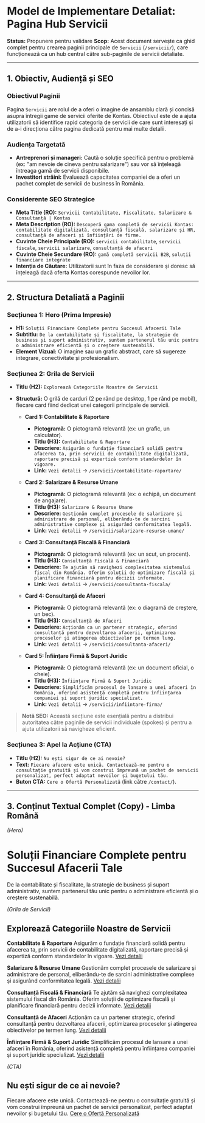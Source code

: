 # Model de Implementare Detaliat: Pagina Hub Servicii

**Status:** Propunere pentru validare
**Scop:** Acest document servește ca ghid complet pentru crearea paginii principale de `Servicii` (`/servicii/`), care funcționează ca un hub central către sub-paginile de servicii detaliate.

---

## 1. Obiectiv, Audiență și SEO

### Obiectivul Paginii
Pagina `Servicii` are rolul de a oferi o imagine de ansamblu clară și concisă asupra întregii game de servicii oferite de Kontas. Obiectivul este de a ajuta utilizatorii să identifice rapid categoria de servicii de care sunt interesați și de a-i direcționa către pagina dedicată pentru mai multe detalii.

### Audiența Targetată
*   **Antreprenori și manageri:** Caută o soluție specifică pentru o problemă (ex: "am nevoie de cineva pentru salarizare") sau vor să înțeleagă întreaga gamă de servicii disponibile.
*   **Investitori străini:** Evaluează capacitatea companiei de a oferi un pachet complet de servicii de business în România.

### Considerente SEO Strategice
*   **Meta Title (RO):** `Servicii Contabilitate, Fiscalitate, Salarizare & Consultanță | Kontas`
*   **Meta Description (RO):** `Descoperă gama completă de servicii Kontas: contabilitate digitalizată, consultanță fiscală, salarizare și HR, consultanță de afaceri și înființări de firme.`
*   **Cuvinte Cheie Principale (RO):** `servicii contabilitate`, `servicii fiscale`, `servicii salarizare`, `consultanță de afaceri`
*   **Cuvinte Cheie Secundare (RO):** `gamă completă servicii B2B`, `soluții financiare integrate`
*   **Intenția de Căutare:** Utilizatorii sunt în faza de considerare și doresc să înțeleagă dacă oferta Kontas corespunde nevoilor lor.

---

## 2. Structura Detaliată a Paginii

### **Secțiunea 1: Hero (Prima Impresie)**
*   **H1:** `Soluții Financiare Complete pentru Succesul Afacerii Tale`
*   **Subtitlu:** `De la contabilitate și fiscalitate, la strategie de business și suport administrativ, suntem partenerul tău unic pentru o administrare eficientă și o creștere sustenabilă.`
*   **Element Vizual:** O imagine sau un grafic abstract, care să sugereze integrare, conectivitate și profesionalism.

### **Secțiunea 2: Grila de Servicii**
*   **Titlu (H2):** `Explorează Categoriile Noastre de Servicii`
*   **Structură:** O grilă de carduri (2 pe rând pe desktop, 1 pe rând pe mobil), fiecare card fiind dedicat unei categorii principale de servicii.

    *   **Card 1: Contabilitate & Raportare**
        *   **Pictogramă:** O pictogramă relevantă (ex: un grafic, un calculator).
        *   **Titlu (H3):** `Contabilitate & Raportare`
        *   **Descriere:** `Asigurăm o fundație financiară solidă pentru afacerea ta, prin servicii de contabilitate digitalizată, raportare precisă și expertiză conform standardelor în vigoare.`
        *   **Link:** `Vezi detalii` → `/servicii/contabilitate-raportare/`

    *   **Card 2: Salarizare & Resurse Umane**
        *   **Pictogramă:** O pictogramă relevantă (ex: o echipă, un document de angajare).
        *   **Titlu (H3):** `Salarizare & Resurse Umane`
        *   **Descriere:** `Gestionăm complet procesele de salarizare și administrare de personal, eliberându-te de sarcini administrative complexe și asigurând conformitatea legală.`
        *   **Link:** `Vezi detalii` → `/servicii/salarizare-resurse-umane/`

    *   **Card 3: Consultanță Fiscală & Financiară**
        *   **Pictogramă:** O pictogramă relevantă (ex: un scut, un procent).
        *   **Titlu (H3):** `Consultanță Fiscală & Financiară`
        *   **Descriere:** `Te ajutăm să navighezi complexitatea sistemului fiscal din România. Oferim soluții de optimizare fiscală și planificare financiară pentru decizii informate.`
        *   **Link:** `Vezi detalii` → `/servicii/consultanta-fiscala/`

    *   **Card 4: Consultanță de Afaceri**
        *   **Pictogramă:** O pictogramă relevantă (ex: o diagramă de creștere, un bec).
        *   **Titlu (H3):** `Consultanță de Afaceri`
        *   **Descriere:** `Acționăm ca un partener strategic, oferind consultanță pentru dezvoltarea afacerii, optimizarea proceselor și atingerea obiectivelor pe termen lung.`
        *   **Link:** `Vezi detalii` → `/servicii/consultanta-afaceri/`

    *   **Card 5: Înființare Firmă & Suport Juridic**
        *   **Pictogramă:** O pictogramă relevantă (ex: un document oficial, o cheie).
        *   **Titlu (H3):** `Înființare Firmă & Suport Juridic`
        *   **Descriere:** `Simplificăm procesul de lansare a unei afaceri în România, oferind asistență completă pentru înființarea companiei și suport juridic specializat.`
        *   **Link:** `Vezi detalii` → `/servicii/infiintare-firma/`

> **Notă SEO:** Această secțiune este esențială pentru a distribui autoritatea către paginile de servicii individuale (spokes) și pentru a ajuta utilizatorii să navigheze eficient.

### **Secțiunea 3: Apel la Acțiune (CTA)**
*   **Titlu (H2):** `Nu ești sigur de ce ai nevoie?`
*   **Text:** `Fiecare afacere este unică. Contactează-ne pentru o consultație gratuită și vom construi împreună un pachet de servicii personalizat, perfect adaptat nevoilor și bugetului tău.`
*   **Buton CTA:** `Cere o Ofertă Personalizată` (link către `/contact/`).

---

## 3. Conținut Textual Complet (Copy) - Limba Română

*(Hero)*
# Soluții Financiare Complete pentru Succesul Afacerii Tale
De la contabilitate și fiscalitate, la strategie de business și suport administrativ, suntem partenerul tău unic pentru o administrare eficientă și o creștere sustenabilă.

*(Grila de Servicii)*
## Explorează Categoriile Noastre de Servicii

**Contabilitate & Raportare**
Asigurăm o fundație financiară solidă pentru afacerea ta, prin servicii de contabilitate digitalizată, raportare precisă și expertiză conform standardelor în vigoare.
[Vezi detalii](/servicii/contabilitate-raportare/)

**Salarizare & Resurse Umane**
Gestionăm complet procesele de salarizare și administrare de personal, eliberându-te de sarcini administrative complexe și asigurând conformitatea legală.
[Vezi detalii](/servicii/salarizare-resurse-umane/)

**Consultanță Fiscală & Financiară**
Te ajutăm să navighezi complexitatea sistemului fiscal din România. Oferim soluții de optimizare fiscală și planificare financiară pentru decizii informate.
[Vezi detalii](/servicii/consultanta-fiscala/)

**Consultanță de Afaceri**
Acționăm ca un partener strategic, oferind consultanță pentru dezvoltarea afacerii, optimizarea proceselor și atingerea obiectivelor pe termen lung.
[Vezi detalii](/servicii/consultanta-afaceri/)

**Înființare Firmă & Suport Juridic**
Simplificăm procesul de lansare a unei afaceri în România, oferind asistență completă pentru înființarea companiei și suport juridic specializat.
[Vezi detalii](/servicii/infiintare-firma/)

*(CTA)*
## Nu ești sigur de ce ai nevoie?
Fiecare afacere este unică. Contactează-ne pentru o consultație gratuită și vom construi împreună un pachet de servicii personalizat, perfect adaptat nevoilor și bugetului tău.
[Cere o Ofertă Personalizată](/contact/)
